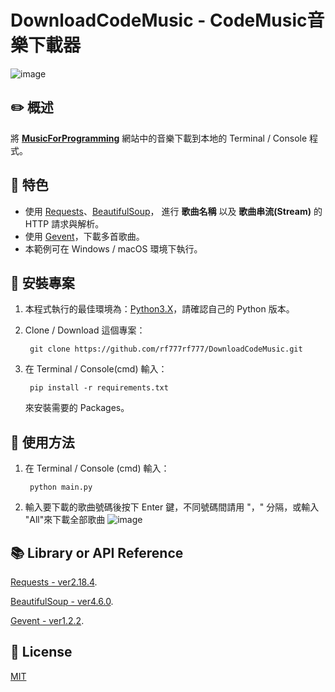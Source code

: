 # DownloadCodeMusic - CodeMusic音樂下載器
![image](https://upload.cc/i1/2018/04/16/Rx30tI.jpg)
## :pencil2: 概述

將 **[MusicForProgramming](http://musicforprogramming.net/)** 網站中的音樂下載到本地的 Terminal / Console 程式。

## :closed_book: 特色
  + 使用 [Requests](http://docs.python-requests.org/en/master/)、[BeautifulSoup](http://beautifulsoup.readthedocs.io/zh_CN/v4.4.0/)， 進行 **歌曲名稱** 以及 **歌曲串流(Stream)** 的 HTTP 請求與解析。
  + 使用 [Gevent](http://www.gevent.org/)，下載多首歌曲。
  + 本範例可在 Windows / macOS 環境下執行。

## :green_book: 安裝專案
1. 本程式執行的最佳環境為：[Python3.X](https://www.python.org/downloads/)，請確認自己的 Python 版本。

2. Clone / Download 這個專案：
    
        git clone https://github.com/rf777rf777/DownloadCodeMusic.git
3. 在 Terminal / Console(cmd) 輸入：
  
        pip install -r requirements.txt
    
   來安裝需要的 Packages。

## :blue_book: 使用方法
1. 在 Terminal / Console (cmd) 輸入：

        python main.py

2. 輸入要下載的歌曲號碼後按下 Enter 鍵，不同號碼間請用 "，" 分隔，或輸入 "All"來下載全部歌曲
![image](https://upload.cc/i1/2018/04/16/B80WAl.jpg)

## :books: Library or API Reference

[Requests - ver2.18.4](https://pypi.python.org/pypi/requests).

[BeautifulSoup - ver4.6.0](https://pypi.python.org/pypi/beautifulsoup4).

[Gevent - ver1.2.2](https://pypi.python.org/pypi/gevent).

## :memo: License
[MIT](https://zh.wikipedia.org/wiki/MIT%E8%A8%B1%E5%8F%AF%E8%AD%89)